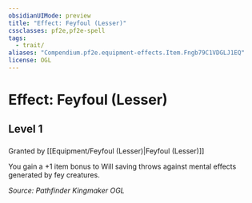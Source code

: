 ```yaml
---
obsidianUIMode: preview
title: "Effect: Feyfoul (Lesser)"
cssclasses: pf2e,pf2e-spell
tags:
  - trait/
aliases: "Compendium.pf2e.equipment-effects.Item.Fngb79C1VDGLJ1EQ"
license: OGL
---
```

# Effect: Feyfoul (Lesser)
## Level 1
### 






Granted by [[Equipment/Feyfoul (Lesser)|Feyfoul (Lesser)]]

You gain a +1 item bonus to Will saving throws against mental effects generated by fey creatures.

*Source: Pathfinder Kingmaker*
*OGL*